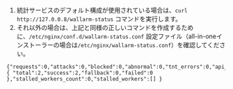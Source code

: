 1. 統計サービスのデフォルト構成が使用されている場合は、`curl http://127.0.0.8/wallarm-status` コマンドを実行します。
2. それ以外の場合は、上記と同様の正しいコマンドを作成するために、`/etc/nginx/conf.d/wallarm-status.conf` 設定ファイル（all-in-oneインストーラーの場合は`/etc/nginx/wallarm-status.conf`）を確認してください。

```
{"requests":0,"attacks":0,"blocked":0,"abnormal":0,"tnt_errors":0,"api_errors":0,"requests_lost":0,"segfaults":0,"memfaults":0,"softmemfaults":0,"time_detect":0,"db_id":46,"custom_ruleset_id":4,"proton_instances": { "total":2,"success":2,"fallback":0,"failed":0 },"stalled_workers_count":0,"stalled_workers":[] }
```